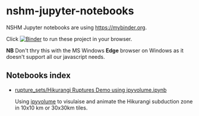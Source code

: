 # nshm-jupyter-notebooks

NSHM Jupyter notebooks are using https://mybinder.org.

Click [![Binder](https://mybinder.org/badge_logo.svg)](https://mybinder.org/v2/gh/GNS-Science/nshm-jupyter-notebooks/master) to run these project in your browser.

**NB** Don't thry this with the MS Windows **Edge** browser on Windows as it doesn't support all our javascript needs.

## Notebooks index

 * [rupture_sets/Hikurangi Ruptures Demo using ipyvolume.ipynb](./rupture_sets/Hikurangi%20Ruptures%20Demo%20using%20ipyvolume.ipynb)
 
   Using [ipyvolume](https://ipyvolume.readthedocs.io/en/latest/) to visulaise and animate the Hikurangi subduction zone in 10x10 km or 30x30km tiles.
